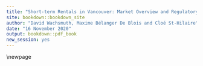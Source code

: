 ```yaml
---
title: "Short-term Rentals in Vancouver: Market Overview and Regulatory Impact Analysis"
site: bookdown::bookdown_site
author: "David Wachsmuth, Maxime Bélanger De Blois and Cloé St-Hilaire"
date: "16 November 2020"
output: bookdown::pdf_book
new_session: yes
---
```


\newpage
